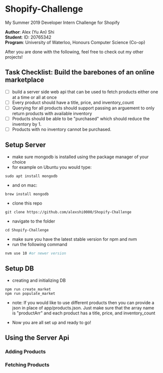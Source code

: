 # Shopify-Challenge
My Summer 2019 Developer Intern Challenge for Shopify

**Author**:  Alex (Yu An) Shi<br>
**Student**: ID: 20765342<br>
**Program**: University of Waterloo, Honours Computer Science (Co-op)

After you are done with the following, feel free to check out my other projects!

## Task Checklist: Build the barebones of an online marketplace

- [ ] build a server side web api that can be used to fetch products either one at a time or all at once
- [ ] Every product should have a title, price, and inventory\_count
- [ ] Querying for all products should support passing an arguement to only return products with available inventory
- [ ] Products should be able to be "purchased" which should reduce the inventory by 1.
- [ ] Products with no inventory cannot be purchased.

## Setup Server
- make sure mongodb is installed using the package manager of your choice
- for example on Ubuntu you would type:
```
sudo apt install mongodb
```
- and on mac:
```
brew install mongodb
```

- clone this repo
```
git clone https://github.com/alexshi0000/Shopify-Challenge
```

- navigate to the folder
```
cd Shopify-Challenge
```

- make sure you have the latest stable version for npm and nvm
- run the following command
```bash
nvm use 10 #or newer version
```

## Setup DB
- creating and initializing DB
```
npm run create_market
npm run populate_market
```
- note: If you would like to use different products then you can provide a json in
place of app/products.json. Just make sure that the array name is "productArr"
and each product has a title, price, and inventory\_count

- Now you are all set up and ready to go!

## Using the Server Api

### Adding Products

### Fetching Products

